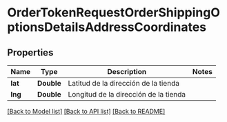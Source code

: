 # OrderTokenRequestOrderShippingOptionsDetailsAddressCoordinates

## Properties
Name | Type | Description | Notes
------------ | ------------- | ------------- | -------------
**lat** | **Double** | Latitud de la dirección de la tienda | 
**lng** | **Double** | Longitud de la dirección de la tienda | 

[[Back to Model list]](../README.md#documentation-for-models) [[Back to API list]](../README.md#documentation-for-api-endpoints) [[Back to README]](../README.md)


